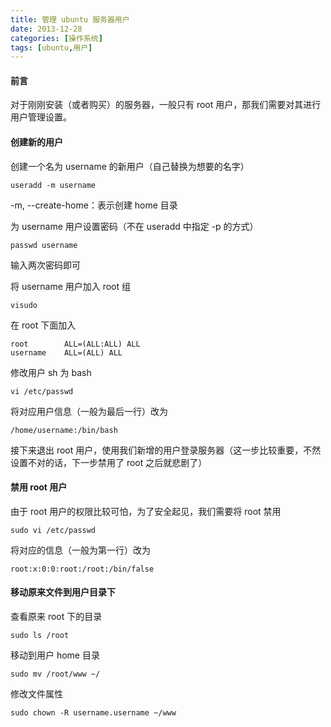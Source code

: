 ```yaml
---
title: 管理 ubuntu 服务器用户
date: 2013-12-28
categories: [操作系统]
tags: [ubuntu,用户]
---
```


#### 前言

对于刚刚安装（或者购买）的服务器，一般只有 root 用户，那我们需要对其进行用户管理设置。

#### 创建新的用户

创建一个名为 username 的新用户（自己替换为想要的名字）

```
useradd -m username
```

-m, --create-home：表示创建 home 目录

为 username 用户设置密码（不在 useradd 中指定 -p 的方式）

```
passwd username
```

输入两次密码即可

将 username 用户加入 root 组

```
visudo
```

在 root 下面加入
```
root    	ALL=(ALL:ALL) ALL
username	ALL=(ALL) ALL
```

修改用户 sh 为 bash

```
vi /etc/passwd
```

将对应用户信息（一般为最后一行）改为
```
/home/username:/bin/bash
```

接下来退出 root 用户，使用我们新增的用户登录服务器（这一步比较重要，不然设置不对的话，下一步禁用了 root 之后就悲剧了）

#### 禁用 root 用户

由于 root 用户的权限比较可怕，为了安全起见，我们需要将 root 禁用

```
sudo vi /etc/passwd
```

将对应的信息（一般为第一行）改为
```
root:x:0:0:root:/root:/bin/false
```

#### 移动原来文件到用户目录下

查看原来 root 下的目录
```
sudo ls /root
```

移动到用户 home 目录
```
sudo mv /root/www ~/
```

修改文件属性
```
sudo chown -R username.username ~/www
```
